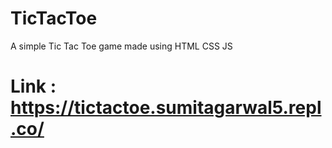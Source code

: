# TicTacToe
A simple Tic Tac Toe game made using HTML CSS JS
# Link : https://tictactoe.sumitagarwal5.repl.co/
